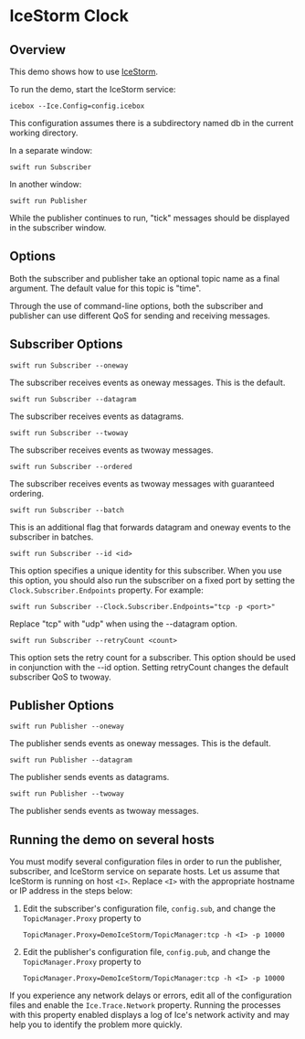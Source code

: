 # IceStorm Clock

## Overview

This demo shows how to use [IceStorm][1].

To run the demo, start the IceStorm service:

```shell
icebox --Ice.Config=config.icebox
```

This configuration assumes there is a subdirectory named db in the current working directory.

In a separate window:

```shell
swift run Subscriber
```

In another window:

```shell
swift run Publisher
```

While the publisher continues to run, "tick" messages should be displayed in the subscriber window.

## Options

Both the subscriber and publisher take an optional topic name as a final argument. The default value for this topic
is "time".

Through the use of command-line options, both the subscriber and publisher can use different QoS for sending and
receiving messages.

## Subscriber Options

```shell
swift run Subscriber --oneway
```

The subscriber receives events as oneway messages. This is the default.

```shell
swift run Subscriber --datagram
```

The subscriber receives events as datagrams.

```shell
swift run Subscriber --twoway
```

The subscriber receives events as twoway messages.

```shell
swift run Subscriber --ordered
```

The subscriber receives events as twoway messages with guaranteed ordering.

```shell
swift run Subscriber --batch
```

This is an additional flag that forwards datagram and oneway events to the subscriber in batches.

```shell
swift run Subscriber --id <id>
```

This option specifies a unique identity for this subscriber. When you use this option, you should also run the
subscriber on a fixed port by setting the `Clock.Subscriber.Endpoints` property. For example:

```shell
swift run Subscriber --Clock.Subscriber.Endpoints="tcp -p <port>"
```

Replace "tcp" with "udp" when using the --datagram option.

```shell
swift run Subscriber --retryCount <count>
```

This option sets the retry count for a subscriber. This option should be used in conjunction with the --id option.
Setting retryCount changes the default subscriber QoS to twoway.

## Publisher Options

```shell
swift run Publisher --oneway
```

The publisher sends events as oneway messages. This is the default.

```shell
swift run Publisher --datagram
```

The publisher sends events as datagrams.

```shell
swift run Publisher --twoway
```

The publisher sends events as twoway messages.

## Running the demo on several hosts

You must modify several configuration files in order to run the publisher, subscriber, and IceStorm service on
separate hosts. Let us assume that IceStorm is running on host `<I>`. Replace `<I>` with the appropriate hostname or
IP address in the steps below:

1. Edit the subscriber's configuration file, `config.sub`, and change the `TopicManager.Proxy` property to

   ```text
   TopicManager.Proxy=DemoIceStorm/TopicManager:tcp -h <I> -p 10000
   ```

2. Edit the publisher's configuration file, `config.pub`, and change the `TopicManager.Proxy` property to

   ```text
   TopicManager.Proxy=DemoIceStorm/TopicManager:tcp -h <I> -p 10000
   ```

If you experience any network delays or errors, edit all of the configuration files and enable the `Ice.Trace.Network`
property. Running the processes with this property enabled displays a log of Ice's network activity and may help you to
identify the problem more quickly.

[1]: https://doc.zeroc.com/ice/3.7/ice-services/icestorm
